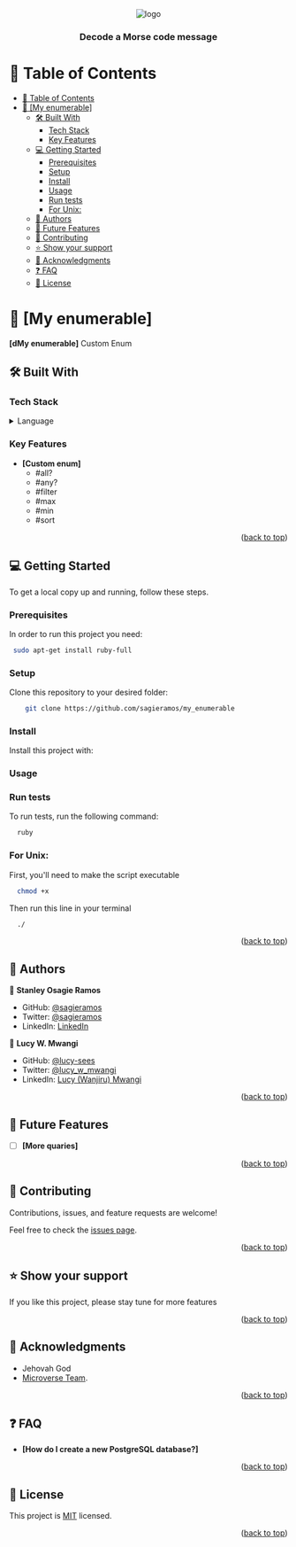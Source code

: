 <div align="center">

  <img src="./Screenshot from 2023-11-02 01-48-52.png" alt="logo" max-width="746px"  height="auto" />
  <br/>

  <h3><b>Decode a Morse code message</b></h3>

</div>


# 📗 Table of Contents
- [📗 Table of Contents](#-table-of-contents)
- [📖 \[My enumerable\] ](#-my-enumerable-)
  - [🛠 Built With ](#-built-with-)
    - [Tech Stack ](#tech-stack-)
    - [Key Features ](#key-features-)
  - [💻 Getting Started ](#-getting-started-)
    - [Prerequisites](#prerequisites)
    - [Setup](#setup)
    - [Install](#install)
    - [Usage](#usage)
    - [Run tests](#run-tests)
    - [For Unix:](#for-unix)
  - [👥 Authors ](#-authors-)
  - [🔭 Future Features ](#-future-features-)
  - [🤝 Contributing ](#-contributing-)
  - [⭐️ Show your support ](#️-show-your-support-)
  - [🙏 Acknowledgments ](#-acknowledgments-)
  - [❓ FAQ ](#-faq-)
  - [📝 License ](#-license-)

<!-- PROJECT DESCRIPTION -->

# 📖 [My enumerable] <a name="about-project"></a>

**[dMy enumerable]** Custom Enum

## 🛠 Built With <a name="built-with"></a>

### Tech Stack <a name="tech-stack"></a>

<details>
<summary>Language</summary>
  <ul>
    <li><a href="https://www.ruby-lang.org/">Ruby</a></li>
  </ul>
</details>

### Key Features <a name="key-features"></a>

- **[Custom enum]**
  - #all?
  - #any?
  - #filter
  - #max
  - #min
  - #sort

<p align="right">(<a href="#readme-top">back to top</a>)</p>

## 💻 Getting Started <a name="getting-started"></a>

To get a local copy up and running, follow these steps.

### Prerequisites

In order to run this project you need:


```sh
 sudo apt-get install ruby-full
```

### Setup

Clone this repository to your desired folder:

``` sh
    git clone https://github.com/sagieramos/my_enumerable
```

### Install

Install this project with:


### Usage


### Run tests

To run tests, run the following command:

``` sh
  ruby 
```

### For Unix:

First, you'll need to make the script executable

``` sh
  chmod +x 
```

Then run this line in your terminal

``` sh
  ./
```

<p align="right">(<a href="#readme-top">back to top</a>)</p>


## 👥 Authors <a name="authors"></a>

👤 **Stanley Osagie Ramos**
- GitHub: [@sagieramos](https://github.com/sagieramos)
- Twitter: [@sagieramos](https://twitter.com/sagieramos)
- LinkedIn: [LinkedIn](https://linkedin.com/in/sagieramos)

👤 **Lucy W. Mwangi**

- GitHub: [@lucy-sees](https://github.com/lucy-sees)
- Twitter: [@lucy_w_mwangi](https://twitter.com/lucy_w_mwangi)
- LinkedIn: [Lucy (Wanjiru) Mwangi](https://www.linkedin.com/in/lucy-wanjiru-mwangi)
<p align="right">(<a href="#readme-top">back to top</a>)</p>

## 🔭 Future Features <a name="future-features"></a>

- [ ] **[More quaries]**

<p align="right">(<a href="#readme-top">back to top</a>)</p>


## 🤝 Contributing <a name="contributing"></a>

Contributions, issues, and feature requests are welcome!

Feel free to check the [issues page](https://github.com/sagieramos/my_enumerable/issues).

<p align="right">(<a href="#readme-top">back to top</a>)</p>


## ⭐️ Show your support <a name="support"></a>

If you like this project, please stay tune for more features

<p align="right">(<a href="#readme-top">back to top</a>)</p>

## 🙏 Acknowledgments <a name="acknowledgements"></a>

- Jehovah God
- [Microverse Team](https://www.microverse.org/).

<p align="right">(<a href="#readme-top">back to top</a>)</p>

<!-- FAQ (optional) -->

## ❓ FAQ <a name="faq"></a>

- **[How do I create a new PostgreSQL database?]**


<p align="right">(<a href="#readme-top">back to top</a>)</p>

<!-- LICENSE -->

## 📝 License <a name="license"></a>

This project is [MIT](https://github.com/sagieramos/my_enumerable/blob/3fc0b09b8d7f0ddafbb78ea540449e00e7162866/LICENSE) licensed.

<p align="right">(<a href="#readme-top">back to top</a>)</p>
